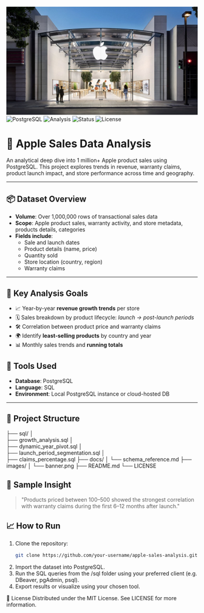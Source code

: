 <img src = 'apple_store.jpg'></img>
![PostgreSQL](https://img.shields.io/badge/Database-PostgreSQL-blue)
![Analysis](https://img.shields.io/badge/Data%20Analysis-SQL-orange)
![Status](https://img.shields.io/badge/Project-Complete-green)
![License](https://img.shields.io/badge/License-MIT-lightgrey)

# 🍏 Apple Sales Data Analysis

An analytical deep dive into 1 million+ Apple product sales using PostgreSQL. This project explores trends in revenue, warranty claims, product launch impact, and store performance across time and geography.

---

## 📦 Dataset Overview

- **Volume**: Over 1,000,000 rows of transactional sales data  
- **Scope**: Apple product sales, warranty activity, and store metadata, products details, categories
- **Fields include**:
  - Sale and launch dates  
  - Product details (name, price)  
  - Quantity sold  
  - Store location (country, region)  
  - Warranty claims

---

## 🧠 Key Analysis Goals

- 📈 Year-by-year **revenue growth trends** per store  
- 🗓️ Sales breakdown by product lifecycle: _launch → post-launch periods_  
- 🛠️ Correlation between product price and warranty claims  
- 🌍 Identify **least-selling products** by country and year  
- 📊 Monthly sales trends and **running totals**  


## 🧰 Tools Used

- **Database**: PostgreSQL  
- **Language**: SQL  
- **Environment**: Local PostgreSQL instance or cloud-hosted DB  

---

## 🚀 Project Structure
├── sql/ 
│   
├── growth_analysis.sql 
│   
├── dynamic_year_pivot.sql
│   
├── launch_period_segmentation.sql 
│   
├── claims_percentage.sql 
├── docs/ 
│    └── schema_reference.md
├── images/ 
│   └── banner.png 
├── README.md 
└── LICENSE




## 🧪 Sample Insight

> "Products priced between $100–$500 showed the strongest correlation with warranty claims during the first 6–12 months after launch."


## 📈 How to Run

1. Clone the repository:
   ```bash
   git clone https://github.com/your-username/apple-sales-analysis.git

2. Import the dataset into PostgreSQL.
3. Run the SQL queries from the /sql folder using your preferred client (e.g. DBeaver, pgAdmin, psql).
4. Export results or visualize using your chosen tool.


📄 License
Distributed under the MIT License. See LICENSE for more information.
